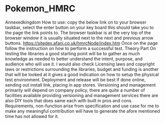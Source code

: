 # Pokemon_HMRC
Annexedkingdom
How to use: copy the below link on to your browser taskbar, select the enter button on your key board this should take you to the page the link points to. The browser taskbar is at the very top of the browser window it is usually situated next to the next and previous arrow buttons.
https://sitedev.afani.co.uk/hmrcNode/index.htm
Once on the page follow the instruction on how to perform a successful test.
Theory Part
On testing the libraries a good starting point will be to gather as much knowledge as needed to better understand the intent, purpose, and audience who will use it. I would also check Licensing laws and copyright laws or restrictions surrounding the libraries, budget and funding is another that will be looked at it gives a good indication on how to setup the physical test environment.
Deployment and release will be best if done online, sending out install link, placing in app stores.
Versioning and management primarily will depend on company policy, there are quite a number of facilities available providing versioning and management services there are also DIY tools that does same each with built in pros and cons.
Requirements, non-function arise from specification and use case for me to make any meaningful contribution will have to generate the afore mentioned time has not allowed for it.

